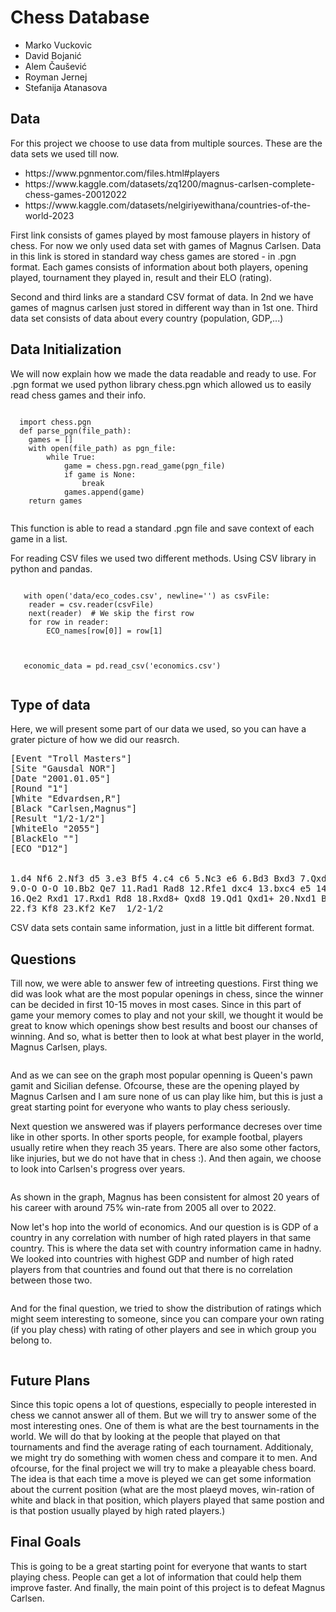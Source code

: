 <h1>Chess Database</h1>
<ul>
  <li>Marko Vuckovic</li>
  <li>David Bojanić</li>
  <li>Alem Čaušević</li>
  <li>Royman Jernej</li>
  <li>Stefanija Atanasova</li>
</ul>

<h2>Data</h2>
<p>For this project we choose to use data from multiple sources. These are the data sets we used till now.</p>
<ul>
  <li>https://www.pgnmentor.com/files.html#players</li>
  <li>https://www.kaggle.com/datasets/zq1200/magnus-carlsen-complete-chess-games-20012022</li>
  <li>https://www.kaggle.com/datasets/nelgiriyewithana/countries-of-the-world-2023</li>
</ul> 
<p>First link consists of games played by most famouse players in history of chess. For now we only used data set with games of Magnus Carlsen.
Data in this link is stored in standard way chess games are stored - in .pgn format. Each games consists of information about both players, opening played,
tournament they played in, result and their ELO (rating).</p>
<p>Second and third links are a standard CSV format of data. In 2nd we have games of magnus carlsen just stored in different way than in 1st one.
Third data set consists of data about every country (population, GDP,...)</p>
<h2>Data Initialization</h2>
<p>We will now explain how we made the data readable and ready to use. For .pgn format we used python library
chess.pgn which allowed us to easily read chess games and their info. </p>
 <pre><code>
  import chess.pgn
  def parse_pgn(file_path):
    games = []
    with open(file_path) as pgn_file:
        while True:
            game = chess.pgn.read_game(pgn_file)
            if game is None:
                break
            games.append(game)
    return games
 </code></pre>
 <p>This function is able to read a standard .pgn file and save context of each game in a list.</p>
 <p>For reading CSV files we used two different methods. Using CSV library in python and pandas.</p>
 <pre><code>
   with open('data/eco_codes.csv', newline='') as csvFile:
    reader = csv.reader(csvFile)
    next(reader)  # We skip the first row
    for row in reader:
        ECO_names[row[0]] = row[1]
 </code></pre>
 <pre><code>
   economic_data = pd.read_csv('economics.csv')
 </code></pre>
 <h2>Type of data</h2>
 <p>Here, we will present some part of our data we used, so you can have a grater picture of how we did our reasrch.</p>
 <pre>[Event "Troll Masters"]
[Site "Gausdal NOR"]
[Date "2001.01.05"]
[Round "1"]
[White "Edvardsen,R"]
[Black "Carlsen,Magnus"]
[Result "1/2-1/2"]
[WhiteElo "2055"]
[BlackElo ""]
[ECO "D12"]
<br>
1.d4 Nf6 2.Nf3 d5 3.e3 Bf5 4.c4 c6 5.Nc3 e6 6.Bd3 Bxd3 7.Qxd3 Nbd7 8.b3 Bd6
9.O-O O-O 10.Bb2 Qe7 11.Rad1 Rad8 12.Rfe1 dxc4 13.bxc4 e5 14.dxe5 Nxe5 15.Nxe5 Bxe5
16.Qe2 Rxd1 17.Rxd1 Rd8 18.Rxd8+ Qxd8 19.Qd1 Qxd1+ 20.Nxd1 Bxb2 21.Nxb2 b5
22.f3 Kf8 23.Kf2 Ke7  1/2-1/2
</pre>
<p>CSV data sets contain same information, just in a little bit different format.</p>
<h2>Questions</h2>
<p>Till now, we were able to answer few of intreeting questions. First thing we did was look what are the most popular openings in chess, 
since the winner can be decided in first 10-15 moves in most cases. Since in this part of game your memory comes to play and 
not your skill, we thought it would be great to know which openings show best results and boost our chanses of winning.
And so, what is better then to look at what best player in the world, Magnus Carlsen, plays.</p>
<p><img src="https://github.com/PastMatter/PR24MVDBACSAJR/assets/73186445/89282555-c41d-4953-b08e-8bcfa4052995" alt=""></p>
<p>And as we can see on the graph most popular openning is Queen's pawn gamit and Sicilian defense. Ofcourse, these are the opening played 
by Magnus Carlsen and I am sure none of us can play like him, but this is just a great starting point for everyone who wants to play
chess seriously.</p>
<p>Next question we answered was if players performance decreses over time like in other sports. In other sports people, for example footbal,
players usually retire when they reach 35 years. There are also some other factors, like injuries, but we do not have that in chess :).
And then again, we choose to look into Carlsen's progress over years.</p>
<p><img src="https://github.com/PastMatter/PR24MVDBACSAJR/assets/73186445/5e3ed408-5dc4-4c04-8982-d3fb6ca04f27" alt=""></p>
<p>As shown in the graph, Magnus has been consistent for almost 20 years of his career with around 75% win-rate from 2005 all over to 2022.</p>
<p>Now let's hop into the world of economics. And our question is is GDP of a country in any correlation with number of high rated players in that same country.
This is where the data set with country information came in hadny. We looked into countries with highest GDP and number of high rated players from that countries and found out
that there is no correlation between those two.</p>
<p><img src="https://github.com/PastMatter/PR24MVDBACSAJR/assets/73186445/a3a15a0d-bb92-4119-b762-eb2cb4b665f3" alt=""></p>
<p>And for the final question, we tried to show the distribution of ratings which might seem interesting to someone, since you can compare your own rating (if you play chess)
with rating of other players and see in which group you belong to.</p>
<p><img src="https://github.com/PastMatter/PR24MVDBACSAJR/assets/73186445/2a89eb67-6e1c-4e5f-9b6b-99cbe8d8fd36" alt=""></p>
<h2>Future Plans</h2>
<p>Since this topic opens a lot of questions, especially to people interested in chess we cannot answer all of them. But we will try to answer some of the most interesting ones.
One of them is what are the best tournaments in the world. We will do that by looking at the people that played on that tournaments and find the average rating of each tournament.
Additionaly, we might try do something with women chess and compare it to men. And ofcourse, for the final project we will try to make a pleayable chess board. The idea is that each time 
a move is pleyed we can get some information about the current position (what are the most plaeyd moves, win-ration of white and black in that position, which players played that same postion
and is that postion usually played by high rated players.)</p>
<h2>Final Goals</h2>
<p>This is going to be a great starting point for everyone that wants to start playing chess. People can get a lot of information that could help them improve faster.
And finally, the main point of this project is to defeat Magnus Carlsen.</p>
 
  
